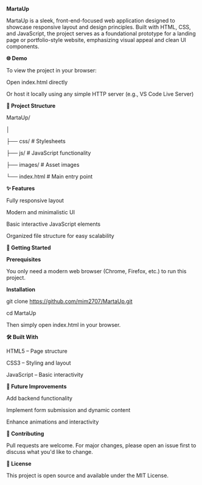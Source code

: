 **MartaUp**

MartaUp is a sleek, front-end-focused web application designed to showcase responsive layout and design principles. Built with HTML, CSS, and JavaScript, the project serves as a foundational prototype for a landing page or portfolio-style website, emphasizing visual appeal and clean UI components.

**🌐 Demo**

To view the project in your browser:

Open index.html directly

Or host it locally using any simple HTTP server (e.g., VS Code Live Server)

**📁 Project Structure**

MartaUp/

│

├── css/          # Stylesheets

├── js/           # JavaScript functionality

├── images/       # Asset images

└── index.html    # Main entry point

**✨ Features**

Fully responsive layout

Modern and minimalistic UI

Basic interactive JavaScript elements

Organized file structure for easy scalability

**🚀 Getting Started**

**Prerequisites**

You only need a modern web browser (Chrome, Firefox, etc.) to run this project.

**Installation**

git clone https://github.com/mim2707/MartaUp.git

cd MartaUp

Then simply open index.html in your browser.

**🛠️ Built With**

HTML5 – Page structure

CSS3 – Styling and layout

JavaScript – Basic interactivity

**📌 Future Improvements**

Add backend functionality

Implement form submission and dynamic content

Enhance animations and interactivity

**🤝 Contributing**

Pull requests are welcome. For major changes, please open an issue first to discuss what you'd like to change.

**📄 License**

This project is open source and available under the MIT License.
